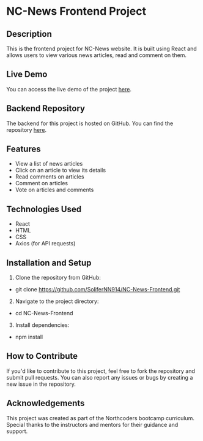 # NC-News Frontend Project

## Description
This is the frontend project for NC-News website. It is built using React and allows users to view various news articles, read and comment on them.

## Live Demo
You can access the live demo of the project [here](https://ncnewsnn914.netlify.app/).

## Backend Repository
The backend for this project is hosted on GitHub. You can find the repository [here](https://github.com/SoliferNN914/NC-News).

## Features
- View a list of news articles
- Click on an article to view its details
- Read comments on articles
- Comment on articles
- Vote on articles and comments

## Technologies Used
- React
- HTML
- CSS
- Axios (for API requests)

## Installation and Setup
1. Clone the repository from GitHub:
- git clone https://github.com/SoliferNN914/NC-News-Frontend.git
2. Navigate to the project directory:
- cd NC-News-Frontend
3. Install dependencies:
- npm install

## How to Contribute
If you'd like to contribute to this project, feel free to fork the repository and submit pull requests. You can also report any issues or bugs by creating a new issue in the repository.

## Acknowledgements
This project was created as part of the Northcoders bootcamp curriculum. Special thanks to the instructors and mentors for their guidance and support.

